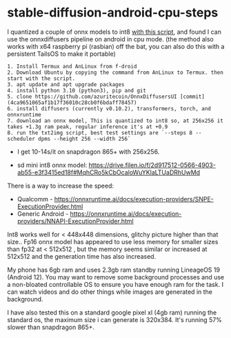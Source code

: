 # stable-diffusion-android-cpu-steps
I quantized a couple of onnx models to int8 [with this script](https://github.com/LowinLi/stable-diffusion-streamlit/blob/main/src/stable-diffusion-streamlit/pages/model/quantization.py), and found I can use the onnxdiffusers pipeline on android in cpu mode.
(the method also works with x64 raspberry pi (rasbian) off the bat, you can also do this with a persistent TailsOS to make it portable)


    1. Install Termux and AnLinux from f-droid
    2. Download Ubuntu by copying the command from AnLinux to Termux. then start with the script.
    3. apt update and apt upgrade packages
    4. install python 3.10 (python3), pip and git
    5. clone https://github.com/azuritecoin/OnnxDiffusersUI [commit](4ca9651065af1b17f36010c28cb0f6bdaff78457)
    6. install diffusers (currently v0.10.2), transformers, torch, and onnxruntime
    7. download an onnx model, This is quantized to int8 so, at 256x256 it takes +1.3g ram peak, regular inference it's at +0.9
    8. run the txt2img script, best test settings are `--steps 8 --scheduler dpms --height 256 --width 256`

- I get 10-14s/it on snapdragon 865+ with 256x256.

- sd mini int8 onnx model: https://drive.filen.io/f/2d917512-0566-4903-ab55-e3f3415ed18f#MqhCRo5kCbOcaloWuYKlaLTUaDRhUwMd

There is a way to increase the speed: 
- Qualcomm - https://onnxruntime.ai/docs/execution-providers/SNPE-ExecutionProvider.html
- Generic Android - https://onnxruntime.ai/docs/execution-providers/NNAPI-ExecutionProvider.html

Int8 works well for < 448x448 dimensions, glitchy picture higher than that size..
Fp16 onnx model has appeared to use less memory for smaller sizes than fp32 at < 512x512 , but the memory seems similar or increased at 512x512 and the generation time has also increased.

My phone has 6gb ram and uses 2.3gb ram standby running LineageOS 19 (Android 12).
You may want to remove some background processes and use a non-bloated controllable OS to ensure you have enough ram for the task.
I can watch videos and do other things while images are generated in the background.

I have also tested this on a standard google pixel xl (4gb ram) running the standard os, the maximum size i can generate is 320x384. It's running 57% slower than snapdragon 865+.
